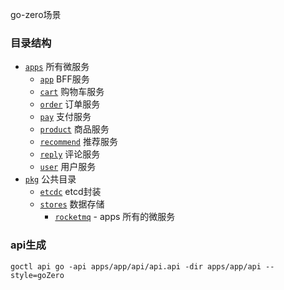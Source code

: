 go-zero场景

### 目录结构
- [`apps`](./apps)  所有微服务
  - [`app`](./apps/app) BFF服务
  - [`cart`](./apps/cart) 购物车服务
  - [`order`](./apps/order) 订单服务
  - [`pay`](./apps/pay) 支付服务
  - [`product`](./apps/product) 商品服务
  - [`recommend`](./apps/recommend) 推荐服务
  - [`reply`](./apps/reply) 评论服务
  - [`user`](./apps/user) 用户服务
- [`pkg`](./pkg)  公共目录
    - [`etcdc`](./pkg/etcdc) etcd封装
    - [`stores`](./pkg/stores) 数据存储
      - [`rocketmq`](./pkg/stores/rocketmq) - apps  所有的微服务

### api生成
```shell
goctl api go -api apps/app/api/api.api -dir apps/app/api --style=goZero
```